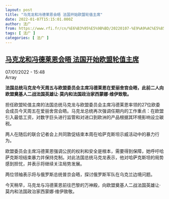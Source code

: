```yaml
---
layout: post
title: "马克龙和冯德莱恩会晤 法国开始欧盟轮值主席"
date: 2022-01-07T15:15:01.000Z
author: 法广
from: https://www.rfi.fr/cn/%E6%B3%95%E5%9B%BD/20220107-%E9%A9%AC%E5%85%8B%E9%BE%99%E5%92%8C%E5%86%AF%E5%BE%B7%E8%8E%B1%E6%81%A9%E4%BC%9A%E6%99%A4-%E6%B3%95%E5%9B%BD%E5%BC%80%E5%A7%8B%E6%AC%A7%E7%9B%9F%E8%BD%AE%E5%80%BC%E4%B8%BB%E5%B8%AD
tags: [ 法广 ]
categories: [ 法广 ]
---
```

<!--1641568501000-->
[马克龙和冯德莱恩会晤 法国开始欧盟轮值主席](https://www.rfi.fr/cn/%E6%B3%95%E5%9B%BD/20220107-%E9%A9%AC%E5%85%8B%E9%BE%99%E5%92%8C%E5%86%AF%E5%BE%B7%E8%8E%B1%E6%81%A9%E4%BC%9A%E6%99%A4-%E6%B3%95%E5%9B%BD%E5%BC%80%E5%A7%8B%E6%AC%A7%E7%9B%9F%E8%BD%AE%E5%80%BC%E4%B8%BB%E5%B8%AD)
------

<div>
<div>07/01/2022 - 15:48</div>Array<p><strong>                    法国总统马克龙今天周五与欧盟委员会主席冯德莱恩在爱丽舍宫会晤，此前二人向欧盟奠基人二战法国英雄让·莫内和法国政治家西蒙娜·维伊致敬。                </strong></p><div >                    <p>担任欧盟轮值主席的法国总统马克龙与欧盟委员会主席冯德莱恩率领的27位欧委会成员今天周五在爱丽舍宫会晤。马克龙总统再次强调任期内的工作重点：在欧盟引入最低工资，对数字巨头进行监管和对进口到欧洲的产品根据其环境影响设立碳税。</p><p>两人在随后的联合记者会上共同敦促结束本周在哈萨克斯坦示威活动中的暴力行为。</p><p>欧盟委员会主席冯德莱恩强调公民的权利和安全是根本，需要得到保障，她呼吁哈萨克斯坦结束暴力并保持克制。对此法国总统马克龙表示，他对哈萨克斯坦的局势感到担忧，并表示将继续关注局势发展。</p><p>两位领袖表示将与俄罗斯总统普京会晤，探讨俄罗斯军队在乌克兰边境问题。</p><p>今天稍早，马克龙与冯德莱恩前往巴黎的万神殿，向欧盟奠基人二战法国英雄让·莫内和法国政治家西蒙娜·维伊致敬。</p>                                            <div data-selfpromo-newsletter>    </div>    <div data-selfpromo-app>    </div>                </div>
</div>
